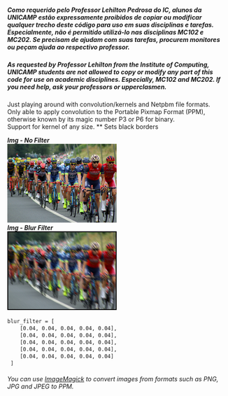 ##### Como requerido pelo Professor Lehilton Pedrosa do IC, alunos da UNICAMP estão expressamente proibidos de copiar ou modificar qualquer trecho deste código para uso em suas disciplinas e tarefas. Especialmente, não é permitido utilizá-lo nas disciplinas MC102 e MC202. Se precisam de ajudam com suas tarefas, procurem monitores ou peçam ajuda ao respectivo professor.
##### As requested by Professor Lehilton from the Institute of Computing, UNICAMP students are not allowed to copy or modify any part of this code for use on academic disciplines. Especially, MC102 and MC202. If you need help, ask your professors or upperclasmen.

Just playing around with convolution/kernels and Netpbm file formats.  
Only able to apply convolution to the Portable Pixmap Format (PPM), otherwise known by its magic number P3 or P6 for binary.  
Support for kernel of any size. ** Sets black borders
 
***Img - No Filter***  
![Img - No Filter](https://github.com/Ygor-J/Conv_Img/blob/master/tests/bike.png)  
***Img - Blur Filter***   
![Img - Emboss Filter](https://github.com/Ygor-J/Conv_Img/blob/master/img.png)

```
blur_filter = [
    [0.04, 0.04, 0.04, 0.04, 0.04], 
    [0.04, 0.04, 0.04, 0.04, 0.04], 
    [0.04, 0.04, 0.04, 0.04, 0.04], 
    [0.04, 0.04, 0.04, 0.04, 0.04], 
    [0.04, 0.04, 0.04, 0.04, 0.04]
 ]
```

###### You can use [ImageMagick](https://imagemagick.org/) to convert images from formats such as PNG, JPG and JPEG to PPM.
